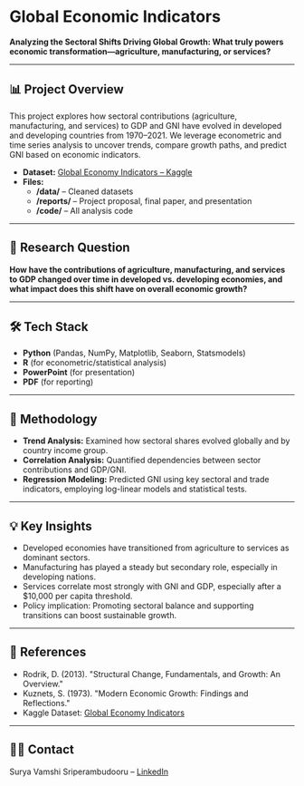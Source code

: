 # Global Economic Indicators

**Analyzing the Sectoral Shifts Driving Global Growth: What truly powers economic transformation—agriculture, manufacturing, or services?**

---

## 📊 Project Overview

This project explores how sectoral contributions (agriculture, manufacturing, and services) to GDP and GNI have evolved in developed and developing countries from 1970–2021. We leverage econometric and time series analysis to uncover trends, compare growth paths, and predict GNI based on economic indicators.

- **Dataset:** [Global Economy Indicators – Kaggle](https://www.kaggle.com/datasets/prasad22/global-economy-indicators/data)
- **Files:**  
  - **/data/** – Cleaned datasets  
  - **/reports/** – Project proposal, final paper, and presentation  
  - **/code/** – All analysis code

---

## 🧐 Research Question

**How have the contributions of agriculture, manufacturing, and services to GDP changed over time in developed vs. developing economies, and what impact does this shift have on overall economic growth?**

---

## 🛠️ Tech Stack

- **Python** (Pandas, NumPy, Matplotlib, Seaborn, Statsmodels)
- **R** (for econometric/statistical analysis)
- **PowerPoint** (for presentation)
- **PDF** (for reporting)

---

## 🔬 Methodology

- **Trend Analysis:** Examined how sectoral shares evolved globally and by country income group.
- **Correlation Analysis:** Quantified dependencies between sector contributions and GDP/GNI.
- **Regression Modeling:** Predicted GNI using key sectoral and trade indicators, employing log-linear models and statistical tests.

---

## 💡 Key Insights

- Developed economies have transitioned from agriculture to services as dominant sectors.
- Manufacturing has played a steady but secondary role, especially in developing nations.
- Services correlate most strongly with GNI and GDP, especially after a $10,000 per capita threshold.
- Policy implication: Promoting sectoral balance and supporting transitions can boost sustainable growth.

---

## 📜 References

- Rodrik, D. (2013). "Structural Change, Fundamentals, and Growth: An Overview."
- Kuznets, S. (1973). "Modern Economic Growth: Findings and Reflections."
- Kaggle Dataset: [Global Economy Indicators](https://www.kaggle.com/datasets/prasad22/global-economy-indicators/data)

---

## 🙋‍♂️ Contact

Surya Vamshi Sriperambudooru – [LinkedIn](https://www.linkedin.com/in/surya-vamshi/)


